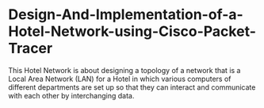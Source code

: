 # Design-And-Implementation-of-a-Hotel-Network-using-Cisco-Packet-Tracer
This Hotel Network is about designing a topology of a network that is a Local Area Network (LAN) for a Hotel in which various computers of different departments are set up so that they can interact and communicate with each other by interchanging data.
